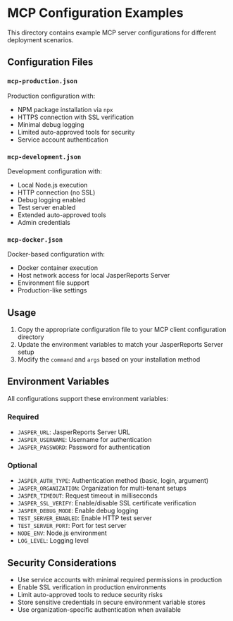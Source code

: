 # MCP Configuration Examples

This directory contains example MCP server configurations for different deployment scenarios.

## Configuration Files

### `mcp-production.json`
Production configuration with:
- NPM package installation via `npx`
- HTTPS connection with SSL verification
- Minimal debug logging
- Limited auto-approved tools for security
- Service account authentication

### `mcp-development.json`
Development configuration with:
- Local Node.js execution
- HTTP connection (no SSL)
- Debug logging enabled
- Test server enabled
- Extended auto-approved tools
- Admin credentials

### `mcp-docker.json`
Docker-based configuration with:
- Docker container execution
- Host network access for local JasperReports Server
- Environment file support
- Production-like settings

## Usage

1. Copy the appropriate configuration file to your MCP client configuration directory
2. Update the environment variables to match your JasperReports Server setup
3. Modify the `command` and `args` based on your installation method

## Environment Variables

All configurations support these environment variables:

### Required
- `JASPER_URL`: JasperReports Server URL
- `JASPER_USERNAME`: Username for authentication
- `JASPER_PASSWORD`: Password for authentication

### Optional
- `JASPER_AUTH_TYPE`: Authentication method (basic, login, argument)
- `JASPER_ORGANIZATION`: Organization for multi-tenant setups
- `JASPER_TIMEOUT`: Request timeout in milliseconds
- `JASPER_SSL_VERIFY`: Enable/disable SSL certificate verification
- `JASPER_DEBUG_MODE`: Enable debug logging
- `TEST_SERVER_ENABLED`: Enable HTTP test server
- `TEST_SERVER_PORT`: Port for test server
- `NODE_ENV`: Node.js environment
- `LOG_LEVEL`: Logging level

## Security Considerations

- Use service accounts with minimal required permissions in production
- Enable SSL verification in production environments
- Limit auto-approved tools to reduce security risks
- Store sensitive credentials in secure environment variable stores
- Use organization-specific authentication when available
